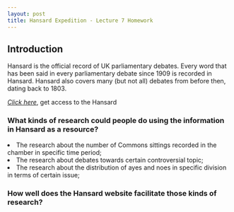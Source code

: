 ```yaml
---
layout: post
title: Hansard Expedition - Lecture 7 Homework
---
```

## Introduction
<p>Hansard is the official record of UK parliamentary debates. Every word that has been said in every parliamentary debate since 1909 is recorded in Hansard. Hansard also covers many (but not all) debates from before then, dating back to 1803.</p>
<em><a href="https://hansard.parliament.uk/">Click here</a></em>, get access to the Hansard

### What kinds of research could people do using the information in Hansard as a resource?
<nav>
  <li>The research about the number of Commons sittings recorded in the chamber in specific time period;</li> <li>The research about debates towards certain controversial topic;</li> <li>The research about the distribution of ayes and noes in specific division in terms of certain issue;</li>
</nav>
<p></p>

### How well does the Hansard website facilitate those kinds of research?
